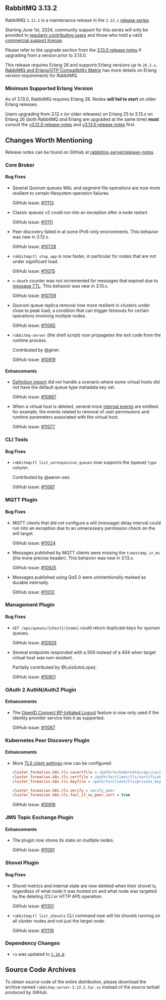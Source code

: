 ## RabbitMQ 3.13.2

RabbitMQ `3.13.2` is a maintenance release in the `3.13.x` [release series](https://www.rabbitmq.com/release-information).

Starting June 1st, 2024, community support for this series will only be provided to [regularly contributing users](https://github.com/rabbitmq/rabbitmq-server/blob/main/COMMUNITY_SUPPORT.md) and those
who hold a valid [commercial support license](https://tanzu.vmware.com/rabbitmq/oss).

Please refer to the upgrade section from the [3.13.0 release notes](https://github.com/rabbitmq/rabbitmq-server/releases/tag/v3.13.0)
if upgrading from a version prior to 3.13.0.

This release requires Erlang 26 and supports Erlang versions up to `26.2.x`.
[RabbitMQ and Erlang/OTP Compatibility Matrix](https://www.rabbitmq.com/docs/which-erlang) has more details on
Erlang version requirements for RabbitMQ.


### Minimum Supported Erlang Version

As of 3.13.0, RabbitMQ requires Erlang 26. Nodes **will fail to start** on older Erlang releases.

Users upgrading from 3.12.x (or older releases) on Erlang 25 to 3.13.x on Erlang 26
(both RabbitMQ *and* Erlang are upgraded at the same time) **must** consult
the [v3.12.0 release notes](https://github.com/rabbitmq/rabbitmq-server/releases/tag/v3.12.0) and [v3.13.0 release notes](https://github.com/rabbitmq/rabbitmq-server/releases/tag/v3.13.0) first.


## Changes Worth Mentioning

Release notes can be found on GitHub at [rabbitmq-server/release-notes](https://github.com/rabbitmq/rabbitmq-server/tree/v3.13.x/release-notes).


### Core Broker

#### Bug Fixes

 * Several Quorum queues WAL and segment file operations are now more resilient to certain filesystem operation failures.

   GitHub issue: [#11113](https://github.com/rabbitmq/rabbitmq-server/pull/11113)

 * Classic queues v2 could run into an exception after a node restart.

   GitHub issue: [#11111](https://github.com/rabbitmq/rabbitmq-server/pull/11111)

 * Peer discovery failed in at some IPv6-only environments. This behavior was new in 3.13.x.

   GitHub issue: [#10728](https://github.com/rabbitmq/rabbitmq-server/issues/10728)

 * `rabbitmqctl stop_app` is now faster, in particular for nodes that are not under significant load.

   GitHub issue: [#11075](https://github.com/rabbitmq/rabbitmq-server/pull/11075)

 * `x-death` counter was not incremented for messages that expired due to [message TTL]().
   This behavior was new in 3.13.x.

   GitHub issue: [#10709](https://github.com/rabbitmq/rabbitmq-server/issues/10709)

 * Quorum queue replica removal now more resilient in clusters under close to peak load,
   a condition that can trigger timeouts for certain operations involving multiple nodes.

   GitHub issue: [#11065](https://github.com/rabbitmq/rabbitmq-server/pull/11065)

 * `rabbitmq-server` (the shell script) now propagetes the exit code from the runtime process.

   Contributed by @giner.

   GitHub issue: [#10819](https://github.com/rabbitmq/rabbitmq-server/pull/10819)

#### Enhancements

 * [Definition import](https://www.rabbitmq.com/docs/definitions) did not handle a scenario where some virtual hosts did not have
   the default queue type metadata key set.

   GitHub issue: [#10897](https://github.com/rabbitmq/rabbitmq-server/pull/10897)

 * When a virtual host is deleted, several more [internal events](https://www.rabbitmq.com/docs/logging#internal-events) are emitted: for example,
   the events related to removal of user permissions and runtime parameters associated
   with the virtual host.

   GitHub issue: [#11077](https://github.com/rabbitmq/rabbitmq-server/pull/11077)


### CLI Tools

#### Bug Fixes

 * `rabbitmqctl list_unresponsive_queues` now supports the (queue) `type` column.

   Contributed by @aaron-seo.

   GitHub issue: [#11081](https://github.com/rabbitmq/rabbitmq-server/pull/11081)


### MQTT Plugin

#### Bug Fixes

 * MQTT clients that did not configure a will (message) delay interval could run into
   an exception due to an unnecessary permission check on the will target.

   GitHub issue: [#11024](https://github.com/rabbitmq/rabbitmq-server/pull/11024)

 * Messages published by MQTT clients were missing the `timestamp_in_ms` (the more precise header).
   This behavior was new in 3.13.x.

   GitHub issue: [#10925](https://github.com/rabbitmq/rabbitmq-server/pull/10925)

 * Messages published using QoS 0 were unintentionally marked as durable internally.

   GitHub issue: [#11012](https://github.com/rabbitmq/rabbitmq-server/pull/11012)


### Management Plugin

#### Bug Fixes

 * `GET /api/queues/{vhost}/{name}` could return duplicate keys for quorum queues.

   GitHub issue: [#10929](https://github.com/rabbitmq/rabbitmq-server/issues/10929)

 * Several endpoints responded with a 500 instead of a 404 when target virtual host
   was non-existent.

   Partially contributed by @LoisSotoLopez.

   GitHub issue: [#10901](https://github.com/rabbitmq/rabbitmq-server/issues/10901)


### OAuth 2 AuthN/AuthZ Plugin

#### Enhancements

 * The [OpenID Connect RP-Initiated Logout](https://openid.net/specs/openid-connect-rpinitiated-1_0.html) feature is now only used if the identity provider service
   lists it as supported.

   GitHub issue: [#11067](https://github.com/rabbitmq/rabbitmq-server/issues/11067)


### Kubernetes Peer Discovery Plugin

#### Enhancements

 * More [TLS client settings](https://www.rabbitmq.com/docs/ssl) now can be configured:

   ``` ini
   cluster_formation.k8s.tls.cacertfile = /path/to/kubernetes/api/ca/certificate.pem
   cluster_formation.k8s.tls.certfile = /path/to/client/tls/certificate.pem
   cluster_formation.k8s.tls.keyfile = /path/to/client/tls/private_key.pem

   cluster_formation.k8s.tls.verify = verify_peer
   cluster_formation.k8s.tls.fail_if_no_peer_cert = true

   ```

   GitHub issue: [#10916](https://github.com/rabbitmq/rabbitmq-server/pull/10916)


### JMS Topic Exchange Plugin

#### Enhancements

  * The plugin now stores its state on multiple nodes.

    GitHub issue: [#11091](https://github.com/rabbitmq/rabbitmq-server/pull/11091)


### Shovel Plugin

#### Bug Fixes

 * Shovel metrics and internal state are now deleted when their shovel is, regardless of what node
   it was hosted on and what node was targeted by the deleting (CLI or HTTP API) operation.

   GitHub issue: [#11101](https://github.com/rabbitmq/rabbitmq-server/pull/11101)

 * `rabbitmqctl list_shovels` CLI command now will list shovels running on all cluster nodes
   and not just the target node.

   GitHub issue: [#11119](https://github.com/rabbitmq/rabbitmq-server/pull/11119)


### Dependency Changes

 * `ra` was updated to [`2.10.0`](https://github.com/rabbitmq/ra/releases)

## Source Code Archives

To obtain source code of the entire distribution, please download the archive named `rabbitmq-server-3.13.2.tar.xz`
instead of the source tarball produced by GitHub.
